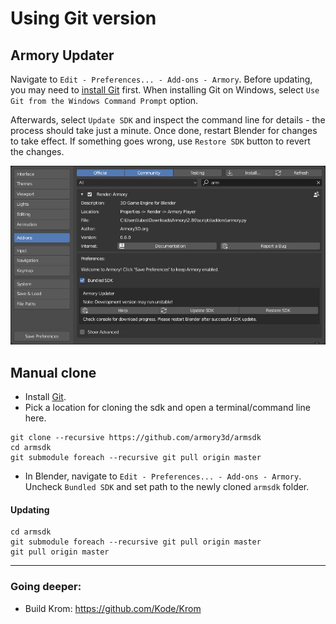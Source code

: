 # Using Git version

## Armory Updater

Navigate to `Edit - Preferences... - Add-ons - Armory`. Before updating, you may need to [install Git](https://git-scm.com/) first. When installing Git on Windows, select `Use Git from the Windows Command Prompt` option.

Afterwards, select `Update SDK` and inspect the command line for details - the process should take just a minute. Once done, restart Blender for changes to take effect. If something goes wrong, use `Restore SDK` button to revert the changes.

![](dev/img/gitversion/0.jpg)

## Manual clone

- Install [Git](https://git-scm.com/download/win).
- Pick a location for cloning the sdk and open a terminal/command line here.

```
git clone --recursive https://github.com/armory3d/armsdk
cd armsdk
git submodule foreach --recursive git pull origin master
```

- In Blender, navigate to `Edit - Preferences... - Add-ons - Armory`. Uncheck `Bundled SDK` and set path to the newly cloned `armsdk` folder.

#### Updating

```
cd armsdk
git submodule foreach --recursive git pull origin master
git pull origin master
```

---

### Going deeper:

- Build Krom: https://github.com/Kode/Krom

